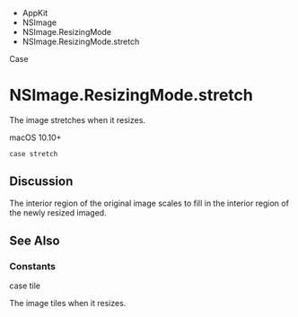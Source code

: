 

- AppKit
- NSImage
- NSImage.ResizingMode
-  NSImage.ResizingMode.stretch 

Case

# NSImage.ResizingMode.stretch

The image stretches when it resizes.

macOS 10.10+

``` source
case stretch
```

## Discussion

The interior region of the original image scales to fill in the interior region of the newly resized imaged.

## See Also

### Constants

case tile

The image tiles when it resizes.

